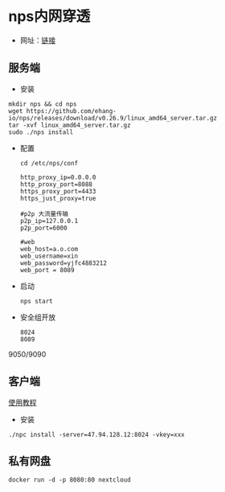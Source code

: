 # nps内网穿透

* 网址：[链接](https://github.com/ehang-io/nps)

## 服务端

* 安装

````
mkdir nps && cd nps
wget https://github.com/ehang-io/nps/releases/download/v0.26.9/linux_amd64_server.tar.gz
tar -xvf linux_amd64_server.tar.gz
sudo ./nps install
````

* 配置

  `cd /etc/nps/conf`

  ````
  http_proxy_ip=0.0.0.0
  http_proxy_port=8088
  https_proxy_port=4433
  https_just_proxy=true

  #p2p 大流量传输
  p2p_ip=127.0.0.1
  p2p_port=6000

  #web
  web_host=a.o.com
  web_username=xin
  web_password=yjfc4883212
  web_port = 8089
  ````

* 启动

  `nps start`

* 安全组开放

  ```
  8024
  8089
  ```


9050/9090

## 客户端

[使用教程](https://ehang-io.github.io/nps/#/use?id=%e6%97%a0%e9%85%8d%e7%bd%ae%e6%96%87%e4%bb%b6%e6%a8%a1%e5%bc%8f)

* 安装

 `````
./npc install -server=47.94.128.12:8024 -vkey=xxx
 `````

## 私有网盘

`````
docker run -d -p 8080:80 nextcloud
`````

